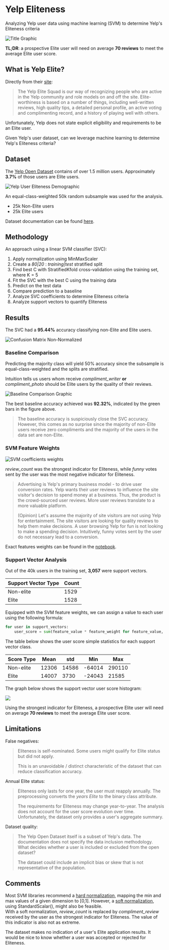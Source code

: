 # Yelp Eliteness

Analyzing Yelp user data using machine learning (SVM) to determine Yelp's Eliteness criteria

![Title Graphic](assets/Title.png)
<!-- <img src="assets/Title.png" width=100%> -->

**TL;DR**: a prospective Elite user will need on average **70 reviews** to meet the average Elite user score.

## What is Yelp Elite?

Directly from their [site](https://www.yelp-support.com/article/What-is-Yelps-Elite-Squad?l=en_US):
> The Yelp Elite Squad is our way of recognizing people who are active in the Yelp community and role models on and off the site. Elite-worthiness is based on a number of things, including well-written reviews, high quality tips, a detailed personal profile, an active voting and complimenting record, and a history of playing well with others.

Unfortunately, Yelp does not state explicit eligibility and requirements to be an Elite user. 

Given Yelp's user dataset, can we leverage machine learning to determine Yelp's Eliteness criteria?

## Dataset

The [Yelp Open Dataset](https://www.yelp.com/dataset) contains of over 1.5 million users. Approximately **3.7%** of those users are Elite users.

![Yelp User Eliteness Demographic](assets/Yelp_User_Eliteness_Demographic.png)

An equal-class-weighted 50k random subsample was used for the analysis.  
* 25k Non-Elite users
* 25k Elite users

Dataset documentation can be found [here](https://www.yelp.com/dataset/documentation/main).

## Methodology

An approach using a linear SVM classifier (SVC):
1. Apply normalization using MinMaxScaler
2. Create a *80|20* : *training|test* stratified split
2. Find best C with StratifiedKfold cross-validation using the training set, where K = 5
3. Fit the SVC with the best C using the training data
4. Predict on the test data
5. Compare prediction to a baseline
6. Analyze SVC coefficients to determine Eliteness criteria
7. Analyze support vectors to quantify Eliteness

## Results

The SVC had a **95.44%** accuracy classifying non-Elite and Elite users.

![Confusion Matrix Non-Normalized](img_res/confusion_matrix_non-normalized_minmaxscaler.png)

### Baseline Comparison

Predicting the majority class will yield 50% accuracy since the subsample is equal-class-weighted and the splits are stratified.

Intuition tells us users whom receive *compliment_writer* **or** *compliment_photo* should be Elite users by the quality of their reviews.

![Baseline Comparison Graphic](img_res/baseline_quantile_comparision_minmaxscaler.png)

The best baseline accuracy achieved was **92.32%**, indicated by the green bars in the figure above. 
> The baseline accuracy is suspiciously close the SVC accuracy. However, this comes as no surprise since the majority of non-Elite users receive zero compliments and the majority of the users in the data set are non-Elite. 

### SVM Feature Weights

![SVM coefficients weights](img_res/feature_weights_minmaxscaler_rev.png)

*review_count* was the strongest indicator for Eliteness, while *funny* votes sent by the user was the most negative indicator for Eliteness.
> Advertising is Yelp's primary business model - to drive user conversion rates. Yelp wants their user reviews to influence the site visitor's decision to spend money at a business. Thus, the product is the crowd-sourced user reviews. More user reviews translate to a more valuable platform. 
>
> (Opinion) Let's assume the majority of site visitors are not using Yelp for entertainment. The site visitors are looking for quality reviews to help them make decisions. A user browsing Yelp for fun is not looking to make a spending decision. Intuitively, funny votes sent by the user do not necessary lead to a conversion. 

Exact features weights can be found in the [notebook](yelp_eliteness-support_vector.ipynb).

### Support Vector Analysis

Out of the 40k users in the training set, **3,057** were support vectors.

| Support Vector Type | Count	|
|---	              |---  	|
| Non-elite           | 1529    |
| Elite 	          | 1528	|


Equipped with the SVM feature weights, we can assign a value to each user using the following formula:  
~~~python
for user in support_vectors:
    user_score = sum(feature_value * feature_weight for feature_value, feature_weight in zip(user.iteritems(), svm.coef_))
~~~

The table below shows the user score simple statistics for each support vector class.

| Score Type |  Mean	|  std 	|  Min 	 |  Max   |
|---	     |---	    |---	|---	 |---	  |
| Non-elite  | 12306    | 14586 | -64014 | 290110 |
| Elite 	 | 14007	| 3730 	| -24043 | 21585  |

The graph below shows the support vector user score histogram:

![](img_res/support_vector_score_histogram_auto-bin.png)

Using the strongest indicator for Eliteness, a prospective Elite user will need on average **70 reviews** to meet the average Elite user score.

## Limitations

False negatives:  
> Eliteness is self-nominated. Some users might qualify for Elite status but did not apply.
>
> This is an unavoidable / distinct characteristic of the dataset that can reduce classification accuracy.

Annual Elite status:
> Eliteness only lasts for one year, the user must reapply annually. The preprocessing converts the *years Elite* to the binary class attribute.
>
> The requirements for Eliteness may change year-to-year. The analysis does not account for the user score evolution over time. Unfortunately, the dataset only provides a user's aggregate summary.

Dataset quality:  
> The Yelp Open Dataset itself is a subset of Yelp's data. The documentation does not specify the data inclusion methodology. What decides whether a user is included or excluded from the open dataset?
>
> The dataset could include an implicit bias or skew that is not representative of the population.

## Comments

Most SVM libraries recommend a [hard normalization](https://www.csie.ntu.edu.tw/~cjlin/papers/guide/guide.pdf), mapping the min and max values of a given dimension to [0,1]. However, a [soft normalization](https://neerajkumar.org/writings/svm/), using StandardScalar(), might also be feasible.  
With a soft normalization, *review_count* is replaced by *compliment_review* received by the user as the strongest indicator for Eliteness. The value of this indicator is also not as extreme.

The dataset makes no indication of a user's Elite application results. It would be nice to know whether a user was accepted or rejected for Eliteness.